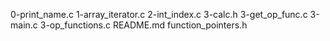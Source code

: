 0-print_name.c
1-array_iterator.c
2-int_index.c
3-calc.h
3-get_op_func.c
3-main.c
3-op_functions.c
README.md
function_pointers.h
